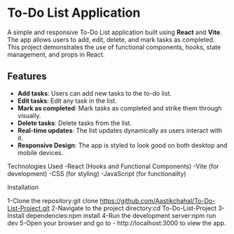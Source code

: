 


# To-Do List Application


A simple and responsive To-Do List application built using **React** and **Vite**. The app allows users to add, edit, delete, and mark tasks as completed. This project demonstrates the use of functional components, hooks, state management, and props in React.

## Features

- **Add tasks**: Users can add new tasks to the to-do list.
- **Edit tasks**: Edit any task in the list.
- **Mark as completed**: Mark tasks as completed and strike them through visually.
- **Delete tasks**: Delete tasks from the list.
- **Real-time updates**: The list updates dynamically as users interact with it.
- **Responsive Design**: The app is styled to look good on both desktop and mobile devices.


Technologies Used
-React (Hooks and Functional Components)
-Vite (for development)
-CSS (for styling)
-JavaScript (for functionality)


Installation 

1-Clone the repository:git clone https://github.com/Aastikchahal/To-Do-List-Project.git
2-Navigate to the project directory:cd To-Do-List-Project
3-Install dependencies:npm install
4-Run the development server:npm run dev
5-Open your browser and go to -  http://localhost:3000 to view the app.  


